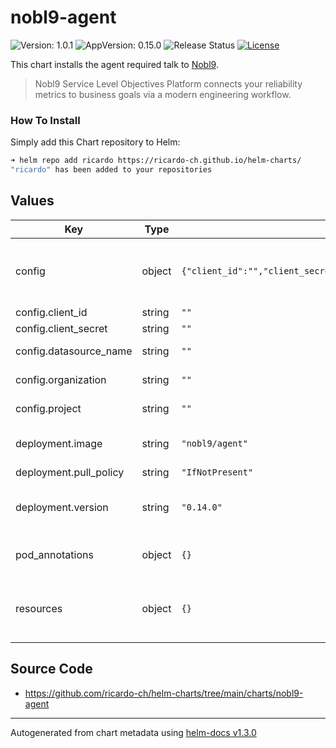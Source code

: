 # nobl9-agent

![Version: 1.0.1](https://img.shields.io/badge/Version-1.0.1-informational?style=flat-square) ![AppVersion: 0.15.0](https://img.shields.io/badge/AppVersion-0.15.0-informational?style=flat-square) ![Release Status](https://github.com/ricardo-ch/helm-charts/workflows/Release%20Charts/badge.svg) [![License](https://img.shields.io/github/license/ricardo-ch/helm-charts)](https://github.com/ricardo-ch/helm-charts/blob/main/LICENSE)

This chart installs the agent required talk to [Nobl9](https://nobl9.com/).

> Nobl9 Service Level Objectives Platform connects your reliability metrics to business goals via a modern engineering workflow.

### How To Install

Simply add this Chart repository to Helm:

```sh
➜ helm repo add ricardo https://ricardo-ch.github.io/helm-charts/
"ricardo" has been added to your repositories
```

## Values

| Key | Type | Default | Description |
|-----|------|---------|-------------|
| config | object | `{"client_id":"","client_secret":"","datasource_name":"","organization":"","project":""}` | Agent Configuration, get this data from the Nobl9 UI |
| config.client_id | string | `""` | Client ID |
| config.client_secret | string | `""` | Client Secret |
| config.datasource_name | string | `""` | Name of the datasource |
| config.organization | string | `""` | Name of the organization |
| config.project | string | `""` | Name of the project |
| deployment.image | string | `"nobl9/agent"` | Nobl9 Agent Container Image |
| deployment.pull_policy | string | `"IfNotPresent"` | Pull Policy |
| deployment.version | string | `"0.14.0"` | Nobl9 Agent Container Image Version |
| pod_annotations | object | `{}` | Set custom pod annotations |
| resources | object | `{}` | Set kubernetes specific resource limits |

## Source Code

* <https://github.com/ricardo-ch/helm-charts/tree/main/charts/nobl9-agent>

----------------------------------------------
Autogenerated from chart metadata using [helm-docs v1.3.0](https://github.com/norwoodj/helm-docs/releases/v1.3.0)

